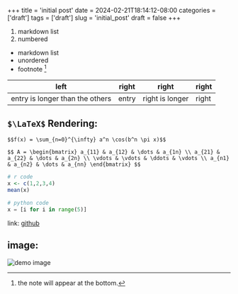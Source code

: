 +++
title = 'initial post'
date = 2024-02-21T18:14:12-08:00
categories = ['draft']
tags = ['draft']
slug = 'initial_post'
draft = false
+++

1. markdown list
2. numbered

* markdown list
* unordered
* footnote [^1]

[^1]: the note will appear at the bottom.

| left | right |right |right |
| ---- | ----- |----- |----- |
| entry is longer than the others | entry | right is longer | right |

## `$\LaTeX$` Rendering:

`$$f(x) = \sum_{n=0}^{\infty} a^n \cos(b^n \pi x)$$`

`$$
A =
\begin{bmatrix}
a_{11} & a_{12} & \dots & a_{1n} \\
a_{21} & a_{22} & \dots & a_{2n} \\
\vdots & \vdots & \ddots & \vdots \\
a_{n1} & a_{n2} & \dots & a_{nn}
\end{bmatrix}
$$`

```r
# r code
x <- c(1,2,3,4)
mean(x)
```

```python
# python code
x = [i for i in range(5)]
```
link: [github](https://github.com/clementef)

## image: 
![demo image](https://tangiblebytes.co.uk/webpack-icon.png)
